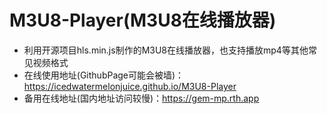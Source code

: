 # M3U8-Player(M3U8在线播放器)
* 利用开源项目hls.min.js制作的M3U8在线播放器，也支持播放mp4等其他常见视频格式
* 在线使用地址(GithubPage可能会被墙)：https://icedwatermelonjuice.github.io/M3U8-Player
* 备用在线地址(国内地址访问较慢)：https://gem-mp.rth.app
